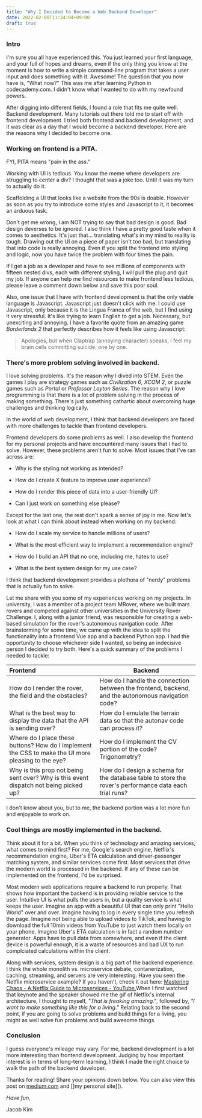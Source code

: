 ```yaml
---
title: "Why I Decided to Become a Web Backend Developer"
date: 2022-02-08T11:24:04+09:00
draft: true
---
```


### Intro

I'm sure you all have experienced this. You just learned your first language, and your full of hopes and dreams, even if the only thing you know at the moment is how to write a simple command-line program that takes a user input and does something with it. Awesome! The question that you now have is, "What now?" This was me after learning Python in codecademy.com. I didn't know what I wanted to do with my newfound powers. 

After digging into different fields, I found a role that fits me quite well. Backend development. Many tutorials out there told me to start off with frontend development. I tried both frontend and backend development, and it was clear as a day that I would become a backend developer. Here are the reasons why I decided to become one.

### Working on frontend is a PITA.

FYI, PITA means "pain in the ass."

Working with UI is tedious. You know the meme where developers are struggling to center a div? I thought that was a joke too. Until it was my turn to actually do it.

Scaffolding a UI that looks like a website from the 90s is doable. However as soon as you try to introduce some styles and Javascript to it, it becomes an arduous task.

Don't get me wrong, I am NOT trying to say that bad design is good. Bad design deverses to be ignored. I also think I have a pretty good taste when it comes to aesthetics. It's just that... translating what's in my mind to reality is tough. Drawing out the UI on a piece of paper isn't too bad, but translating that into code is really annoying. Even if you split the frontend into styling and logic, now you have twice the problem with four times the pain.

If I get a job as a developer and have to see millions of components with fifteen nested divs, each with different styling, I will pull the plug and quit my job. If anyone can help me find resources to make frontend less tedious, please leave a comment down below and save this poor soul.

Also, one issue that I have with frontend development is that the only viable language is Javascript. Javascript just doesn't click with me. I could use Javascript, only because it is the Lingua Franca of the web, but I find using it very stressful. It's like trying to learn English to get a job. Necessary, but unexciting and annoying. I have a favorite quote from an amazing game *Borderlands 2* that perfectly describes how it feels like using Javascript:

> Apologies, but when Claptrap (annoying character) speaks, I feel my brain cells committing suicide, one by one.

### There's more problem solving involved in backend.

I love solving problems. It's the reason why I dived into STEM. Even the games I play are strategy games such as *Civilization 6*, *XCOM 2*, or puzzle games such as *Portal* or *Professor Layton Series*. The reason why I love programming is that there is a lot of problem solving in the process of making something. There's just something cathartic about overcoming huge challenges and thinking logically.

In the world of web development, I think that backend developers are faced with more challenges to tackle than frontend developers.

Frontend developers do some problems as well. I also develop the frontend for my personal projects and have encountered many issues that I had to solve. However, these problems aren't fun to solve. Most issues that I've ran across are:

- Why is the styling not working as intended?

- How do I create X feature to improve user experience?

- How do I render this piece of data into a user-friendly UI?

- Can I just work on something else please?

Except for the last one, the rest don't spark a sense of joy in me. Now let's look at what I can think about instead when working on my backend:

- How do I scale my service to handle millions of users?

- What is the most efficient way to implement a recommendation engine?

- How do I build an API that no one, including me, hates to use?

- What is the best system design for my use case?

I think that backend development provides a plethora of "nerdy" problems that is actually fun to solve. 

Let me share with you some of my experiences working on my projects. In university, I was a member of a project team MRover, where we built mars rovers and competed  against other universities in the University Rover Challenge. I, along with a junior friend, was responsible for creating a web-based simulation for the rover's autonomous navigation code. After brainstorming for some time, we came up with the idea to split the functionality into a frontend Vue app and a backend Python app. I had the opportunity to choose whichever side I wanted, so being an indecisive person I decided to try both. Here's a quick summary of the problems I needed to tackle:

| Frontend                                                                                            | Backend                                                                                                |
|:--------------------------------------------------------------------------------------------------- | ------------------------------------------------------------------------------------------------------ |
| How do I render the rover, the field and the obstacles?                                             | How do I handle the connection between the frontend, backend, and the autonomous navigation code?      |
| What is the best way to display the data that the API is sending over?                              | How do I emulate the terrain data so that the autonav code can process it?                             |
| Where do I place these buttons? How do I implement the CSS to make the UI more pleasing to the eye? | How do I implement the CV portion of the code? Trigonometry?                                           |
| Why is this prop not being sent over? Why is this event dispatch not being picked up?               | How do I design a schema for the database table to store the rover's performance data each trial runs? |

I don't know about you, but to me, the backend portion was a lot more fun and enjoyable to work on.

### Cool things are mostly implemented in the backend.

Think about it for a bit. When you think of technology and amazing services, what comes to mind first? For me, Google's search engine, Netflix's recommendation engine, Uber's ETA calculation and driver-passenger matching system, and similar services come first. Most services that drive the modern world is processed in the backend. If any of these can be implemented on the frontend, I'd be surprised.

Most modern web applications require a backend to run properly. That shows how important the backend is in providing reliable service to the user. Intuitive UI is what pulls the users in, but a quality service is what keeps the user. Imagine an app with a beautiful UI that can only print "Hello World" over and over. Imagine having to log in every single time you refresh the page. Imagine not being able to upload videos to TikTok, and having to download the full 10min videos from YouTube to just watch them locally on your phone. Imagine Uber's ETA calculation is in fact a random number generator. Apps have to pull data from somewhere, and even if the client device is powerful enough, it is a waste of resources and bad UX to run complciated calculations within the client.

Along with services, system design is a big part of the backend experience. I think the whole monolith vs. microservice debate, contanerization, caching, streaming, and servers are very interesting. Have you seen the Netflix microservice example? If you haven't, check it out here: [Mastering Chaos - A Netflix Guide to Microservices - YouTube.](https://www.youtube.com/watch?v=CZ3wIuvmHeM&t=1745s)When I first watched that keynote and the speaker showed me the gif of Netflix's internal architecture, I thought to myself, *"That is freaking amazing."*, followed by, *"I want to make something like this for a living."* Relating back to the second point, if you are going to solve problems and build things for a living, you might as well solve fun problems and build awesome things.

### Conclusion

I guess everyone's mileage may vary. For me, backend development is a lot more interesting than frontend development. Judging by how important interest is in terms of long-term learning, I think I made the right choice to walk the path of the backend developer.

Thanks for reading! Share your opinions down below. You can also view this post on [medium.com]() and []my personal site]().



*Have fun,*

Jacob Kim
